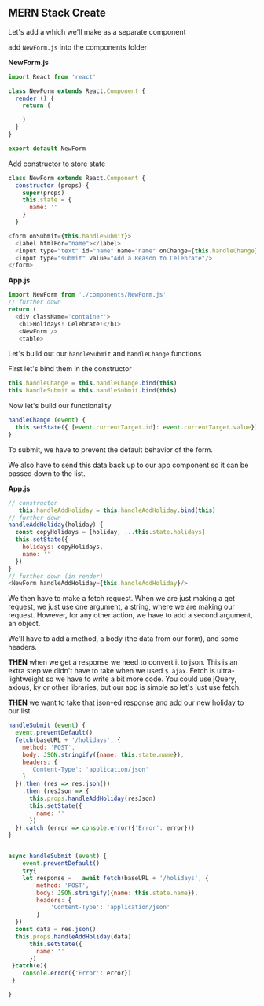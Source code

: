 ## MERN Stack Create



Let's add a which we'll make as a separate component

add `NewForm.js` into the components folder

**NewForm.js**
```js
import React from 'react'

class NewForm extends React.Component {
  render () {
    return (

    )
  }
}

export default NewForm
```

Add constructor to store state

```js
class NewForm extends React.Component {
  constructor (props) {
    super(props)
    this.state = {
      name: ''
    }
  }
```

```js
<form onSubmit={this.handleSubmit}>
  <label htmlFor="name"></label>
  <input type="text" id="name" name="name" onChange={this.handleChange} value={this.state.name} placeholder="add a holiday"/>
  <input type="submit" value="Add a Reason to Celebrate"/>
</form>
```

**App.js**
```js
import NewForm from './components/NewForm.js'
// further down
return (
  <div className='container'>
   <h1>Holidays! Celebrate!</h1>
   <NewForm />
   <table>
```

Let's build out our `handleSubmit` and `handleChange` functions

First let's bind them in the constructor

```js
this.handleChange = this.handleChange.bind(this)
this.handleSubmit = this.handleSubmit.bind(this)
```

Now let's build our functionality

```js
handleChange (event) {
  this.setState({ [event.currentTarget.id]: event.currentTarget.value})
}
```

To submit, we have to prevent the default behavior of the form.

We also have to send this data back up to our app component so it can be passed down to the list.

**App.js**
```js
// constructor
   this.handleAddHoliday = this.handleAddHoliday.bind(this)
// further down
handleAddHoliday(holiday) {
  const copyHolidays = [holiday, ...this.state.holidays]
  this.setState({
    holidays: copyHolidays,
    name: ''
  })
}
// further down (in render)
<NewForm handleAddHoliday={this.handleAddHoliday}/>

```

We then have to make a fetch request. When we are just making a get request, we just use one argument, a string, where we are making our request. However, for any other action, we have to add a second argument, an object.

We'll have to add a method, a body (the data from our form), and some headers.


**THEN** when we get a response we need to convert it to json. This is an extra step we didn't have to take when we used `$.ajax`. Fetch is ultra-lightweight so we have to write a bit more code. You could use jQuery, axious, ky or other libraries, but our app is simple so let's just use fetch.

**THEN**
we want to take that json-ed response and add our new holiday to our list


```js
handleSubmit (event) {
  event.preventDefault()
  fetch(baseURL + '/holidays', {
    method: 'POST',
    body: JSON.stringify({name: this.state.name}),
    headers: {
      'Content-Type': 'application/json'
    }
  }).then (res => res.json())
    .then (resJson => {
      this.props.handleAddHoliday(resJson)
      this.setState({
        name: ''
      })
  }).catch (error => console.error({'Error': error}))
}


async handleSubmit (event) {
    event.preventDefault()
    try{ 
    let response =   await fetch(baseURL + '/holidays', {
        method: 'POST',
        body: JSON.stringify({name: this.state.name}),
        headers: {
            'Content-Type': 'application/json'
        }
  })
  const data = res.json()
  this.props.handleAddHoliday(data)
      this.setState({
        name: ''
      })
 }catch(e){
    console.error({'Error': error})
 }

}
```
